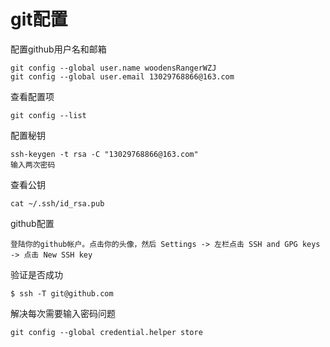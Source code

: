 # git配置

配置github用户名和邮箱

```
git config --global user.name woodensRangerWZJ
git config --global user.email 13029768866@163.com
```

查看配置项

```
git config --list
```

配置秘钥

```
ssh-keygen -t rsa -C "13029768866@163.com"
输入两次密码
```

查看公钥

```
cat ~/.ssh/id_rsa.pub
```

github配置

```
登陆你的github帐户。点击你的头像，然后 Settings -> 左栏点击 SSH and GPG keys -> 点击 New SSH key
```

验证是否成功

```
$ ssh -T git@github.com
```

解决每次需要输入密码问题

```
git config --global credential.helper store
```

